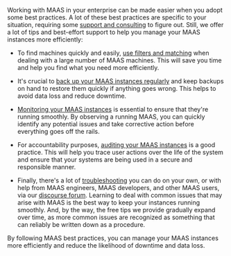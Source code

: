 <!-- "How to operate MAAS" -->
Working with MAAS in your enterprise can be made easier when you adopt some best practices. A lot of these best practices are specific to your situation, requiring some [support and consulting](https://ubuntu.com/pro) to figure out.  Still, we offer a lot of tips and best-effort support to help you manage your MAAS instances more efficiently:

- To find machines quickly and easily, [use filters and matching](/t/how-to-find-machines/5192) when dealing with a large number of MAAS machines. This will save you time and help you find what you need more efficiently.

- It's crucial to [back up your MAAS instances regularly](/t/how-to-back-up-maas/5096) and keep backups on hand to restore them quickly if anything goes wrong. This helps to avoid data loss and reduce downtime.

- [Monitoring your MAAS instances](/t/how-to-monitor-maas/5204) is essential to ensure that they're running smoothly. By observing a running MAAS, you can quickly identify any potential issues and take corrective action before everything goes off the rails.

- For accountability purposes, [auditing your MAAS instances](/t/how-to-audit-maas/5987) is a good practice. This will help you trace user actions over the life of the system and ensure that your systems are being used in a secure and responsible manner.

- Finally, there's a lot of [troubleshooting](/t/how-to-troubleshoot-maas/5333) you can do on your own, or with help from MAAS engineers, MAAS developers, and other MAAS users, via our [discourse forum](https://discourse.maas.io/c/users/8).  Learning to deal with common issues that may arise with MAAS is the best way to keep your instances running smoothly.  And, by the way, the free tips we provide gradually expand over time, as more common issues are recognized as something that can reliably be written down as a procedure.

By following MAAS best practices, you can manage your MAAS instances more efficiently and reduce the likelihood of downtime and data loss.